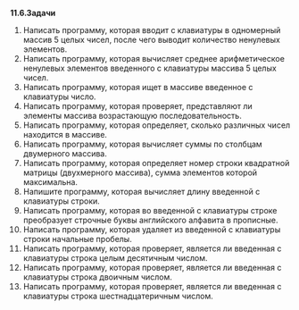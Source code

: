 <p><strong>11.6.Задачи</strong>
</p>
<ol>
	<li>Написать программу, которая вводит с клавиатуры в одномерный массив 5 целых чисел, после чего выводит количество ненулевых элементов.</li>
	<li>Написать программу, которая вычисляет среднее арифметическое ненулевых элементов введенного с клавиатуры массива 5 целых чисел.</li>
	<li>Написать программу, которая ищет в массиве введенное с клавиатуры число. </li>
	<li>Написать программу, которая проверяет, представляют ли элементы массива возрастающую последовательность.</li>
	<li>Написать программу, которая определяет, сколько различных чисел находится в массиве.</li>
	<li>Написать программу, которая вычисляет суммы по столбцам двумерного массива.</li>
	<li>Написать программу, которая определяет номер строки квадратной матрицы (двухмерного массива), сумма элементов которой максимальна.</li>
	<li>Напишите программу, которая вычисляет длину введенной с клавиатуры строки.</li>
	<li>Написать программу, которая во введенной с клавиатуры строке преобразует строчные буквы английского алфавита в прописные.</li>
	<li>Написать программу, которая удаляет из введенной с клавиатуры строки начальные пробелы.</li>
	<li>Написать программу, которая проверяет, является ли введенная с клавиатуры строка целым десятичным числом.</li>
	<li>Написать программу, которая проверяет, является ли введенная с клавиатуры строка двоичным числом.</li>
	<li>Написать программу, которая проверяет, является ли введенная с клавиатуры строка шестнадцатеричным числом.</li>
</ol>